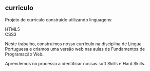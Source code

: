## curriculo
Projeto de currículo construído utilizando linguagens: <br>

HTML5 <br>
CSS3 <br>

Neste trabalho, construímos nosso currículo na disciplina de Lingua Portuguesa e criamos uma versão web nas aulas de Fundamentos de Programação Web. <br>

Aprendemos no processo a identificar nossas soft Skills e Hard Skills.